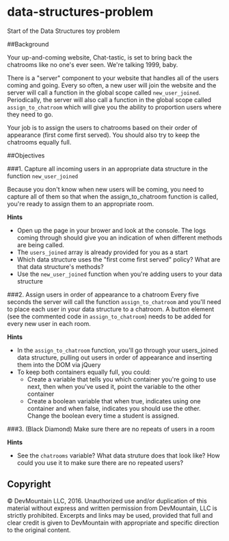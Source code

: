 data-structures-problem
=======================

Start of the Data Structures toy problem

##Background

Your up-and-coming website, Chat-tastic, is set to bring back the chatrooms like no one's ever seen. We're talking 1999, baby.

There is a "server" component to your website that handles all of the users coming and going. Every so often, a new user will join the website and the server will call a function in the global scope called `new_user_joined`. Periodically, the server will also call a function in the global scope called `assign_to_chatroom` which will give you the ability to proportion users where they need to go.

Your job is to assign the users to chatrooms based on their order of appearance (first come first served). You should also try to keep the chatrooms equally full.

##Objectives

###1. Capture all incoming users in an appropriate data structure in the function `new_user_joined`

Because you don't know when new users will be coming, you need to capture all of them so that when the assign_to_chatroom function is called, you're ready to assign them to an appropriate room.

**Hints**
* Open up the page in your brower and look at the console. The logs coming through should give you an indication of when different methods are being called.
* The `users_joined` array is already provided for you as a start
* Which data structure uses the "first come first served" policy? What are that data structure's methods?
* Use the `new_user_joined` function when you're adding users to your data structure

###2. Assign users in order of appearance to a chatroom
Every five seconds the server will call the function `assign_to_chatroom` and you'll need to place each user in your data structure to a chatroom. A button element (see the commented code in `assign_to_chatroom`) needs to be added for every new user in each room.

**Hints**
* In the `assign_to_chatroom` function, you'll go through your users_joined data structure, pulling out users in order of appearance and inserting them into the DOM via jQuery
* To keep both containers equally full, you could:
  * Create a variable that tells you which container you're going to use next, then when you've used it, point the variable to the other container
  * Create a boolean variable that when true, indicates using one container and when false, indicates you should use the other. Change the boolean every time a student is assigned.

###3. (Black Diamond) Make sure there are no repeats of users in a room

**Hints**
* See the `chatrooms` variable? What data struture does that look like? How could you use it to make sure there are no repeated users?


## Copyright

© DevMountain LLC, 2016. Unauthorized use and/or duplication of this material without express and written permission from DevMountain, LLC is strictly prohibited. Excerpts and links may be used, provided that full and clear credit is given to DevMountain with appropriate and specific direction to the original content.
